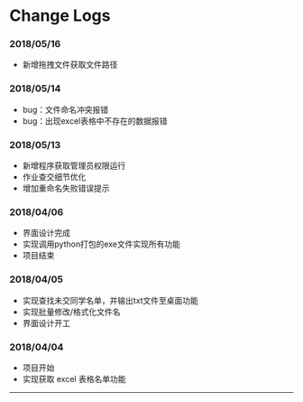 # Change Logs

### 2018/05/16
- 新增拖拽文件获取文件路径

### 2018/05/14
- bug：文件命名冲突报错
- bug：出现excel表格中不存在的数据报错

### 2018/05/13
- 新增程序获取管理员权限运行
- 作业查交细节优化
- 增加重命名失败错误提示


### 2018/04/06
- 界面设计完成
- 实现调用python打包的exe文件实现所有功能
- 项目结束

### 2018/04/05
- 实现查找未交同学名单，并输出txt文件至桌面功能
- 实现批量修改/格式化文件名
- 界面设计开工

### 2018/04/04
- 项目开始
- 实现获取 excel 表格名单功能

-----
